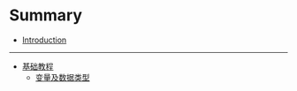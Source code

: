 # Summary

* [Introduction](README.md)

----------

* [基础教程](/_posts/grammar-chapter.md)
	* [变量及数据类型](/_posts/grammar-basic.md)